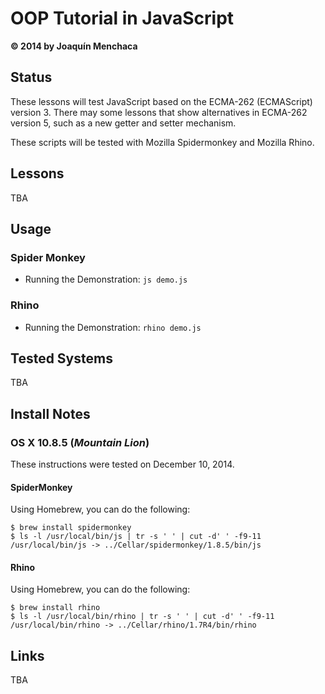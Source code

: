 # OOP Tutorial in JavaScript
**© 2014 by Joaquín Menchaca**

## Status

These lessons will test JavaScript based on the ECMA-262 (ECMAScript) version 3.  There may some lessons that show alternatives in ECMA-262 version 5, such as a new getter and setter mechanism.

These scripts will be tested with Mozilla Spidermonkey and Mozilla Rhino.

## Lessons

TBA

## Usage

### Spider Monkey

* Running the Demonstration: `js demo.js`

### Rhino

* Running the Demonstration: `rhino demo.js`


## Tested Systems

TBA

## Install Notes

### OS X 10.8.5 (*Mountain Lion*)

These instructions were tested on December 10, 2014.

#### SpiderMonkey

Using Homebrew, you can do the following:

```
$ brew install spidermonkey
$ ls -l /usr/local/bin/js | tr -s ' ' | cut -d' ' -f9-11
/usr/local/bin/js -> ../Cellar/spidermonkey/1.8.5/bin/js
```

#### Rhino

Using Homebrew, you can do the following:

```
$ brew install rhino
$ ls -l /usr/local/bin/rhino | tr -s ' ' | cut -d' ' -f9-11
/usr/local/bin/rhino -> ../Cellar/rhino/1.7R4/bin/rhino
```


## Links

TBA
